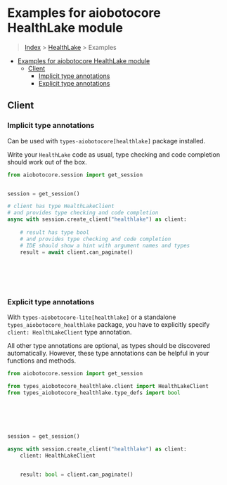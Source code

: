 <a id="examples-for-aiobotocore-healthlake-module"></a>

# Examples for aiobotocore HealthLake module

> [Index](../README.md) > [HealthLake](./README.md) > Examples

- [Examples for aiobotocore HealthLake module](#examples-for-aiobotocore-healthlake-module)
  - [Client](#client)
    - [Implicit type annotations](#implicit-type-annotations)
    - [Explicit type annotations](#explicit-type-annotations)

<a id="client"></a>

## Client

<a id="implicit-type-annotations"></a>

### Implicit type annotations

Can be used with `types-aiobotocore[healthlake]` package installed.

Write your `HealthLake` code as usual, type checking and code completion should
work out of the box.

```python
from aiobotocore.session import get_session


session = get_session()

# client has type HealthLakeClient
# and provides type checking and code completion
async with session.create_client("healthlake") as client:
    
    # result has type bool
    # and provides type checking and code completion
    # IDE should show a hint with argument names and types
    result = await client.can_paginate()
    

    

    
```

<a id="explicit-type-annotations"></a>

### Explicit type annotations

With `types-aiobotocore-lite[healthlake]` or a standalone
`types_aiobotocore_healthlake` package, you have to explicitly specify
`client: HealthLakeClient` type annotation.

All other type annotations are optional, as types should be discovered
automatically. However, these type annotations can be helpful in your functions
and methods.

```python
from aiobotocore.session import get_session

from types_aiobotocore_healthlake.client import HealthLakeClient
from types_aiobotocore_healthlake.type_defs import bool






session = get_session()

async with session.create_client("healthlake") as client:
    client: HealthLakeClient

    
    result: bool = client.can_paginate()
    

    

    
```

